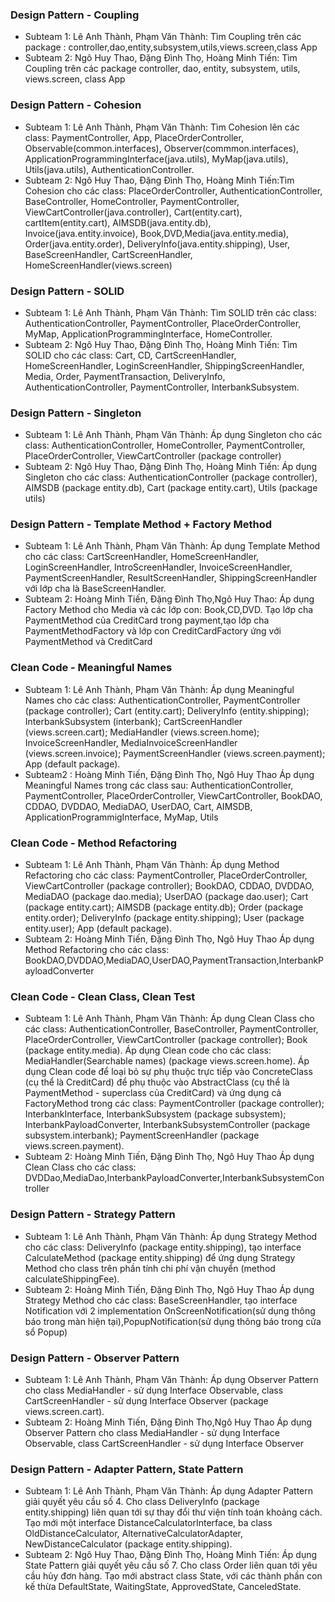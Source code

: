 ### Design Pattern - Coupling
- Subteam 1: Lê Anh Thành, Phạm Văn Thành: Tìm Coupling trên các package : controller,dao,entity,subsystem,utils,views.screen,class App
-  Subteam 2: Ngô Huy Thao, Đặng Đình Thọ, Hoàng Minh Tiến: Tìm Coupling trên các package controller, dao, entity, subsystem, utils, views.screen, class App

### Design Pattern - Cohesion
- Subteam 1: Lê Anh Thành, Phạm Văn Thành: Tìm Cohesion lên các class: PaymentController, App, PlaceOrderController, Observable(common.interfaces), Observer(commmon.interfaces), ApplicationProgrammingInterface(java.utils), MyMap(java.utils), Utils(java.utils), AuthenticationController.
-  Subteam 2: Ngô Huy Thao, Đặng Đình Thọ, Hoàng Minh Tiến:Tìm Cohesion cho các class: PlaceOrderController, AuthenticationController, BaseController, HomeController, PaymentController, ViewCartController(java.controller), Cart(entity.cart), cartItem(entity.cart), AIMSDB(java.entity.db), Invoice(java.entity.invoice), Book,DVD,Media(java.entity.media), Order(java.entity.order), DeliveryInfo(java.entity.shipping), User, BaseScreenHandler, CartScreenHandler, HomeScreenHandler(views.screen)

### Design Pattern - SOLID
- Subteam 1: Lê Anh Thành, Phạm Văn Thành: Tìm SOLID trên các class: AuthenticationController, PaymentController, PlaceOrderController, MyMap, ApplicationProgrammingInterface, HomeController.
-  Subteam 2: Ngô Huy Thao, Đặng Đình Thọ, Hoàng Minh Tiến: Tìm SOLID cho các class: Cart, CD, CartScreenHandler, HomeScreenHandler, LoginScreenHandler, ShippingScreenHandler, Media, Order, PaymentTransaction, DeliveryInfo, AuthenticationController, PaymentController, InterbankSubsystem.

### Design Pattern - Singleton
- Subteam 1: Lê Anh Thành, Phạm Văn Thành:
Áp dụng Singleton cho các class: AuthenticationController, HomeController, PaymentController, PlaceOrderController, ViewCartController (package controller)
- Subteam 2: Ngô Huy Thao, Đặng Đình Thọ, Hoàng Minh Tiến:
Áp dụng Singleton cho các class: AuthenticationController (package controller), AIMSDB (package entity.db), Cart (package entity.cart), Utils (package utils)

### Design Pattern - Template Method + Factory Method
- Subteam 1: Lê Anh Thành, Phạm Văn Thành:
Áp dụng Template Method cho các class: CartScreenHandler, HomeScreenHandler, LoginScreenHandler, IntroScreenHandler, InvoiceScreenHandler, PaymentScreenHandler, ResultScreenHandler, ShippingScreenHandler với lớp cha là BaseScreenHandler.
- Subteam 2: Hoàng Minh Tiến, Đặng Đình Thọ,Ngô Huy Thao:
Áp dụng Factory Method cho Media và các lớp con: Book,CD,DVD.
Tạo lớp cha PaymentMethod của CreditCard trong payment,tạo lớp cha PaymentMethodFactory và lớp con CreditCardFactory ứng với PaymentMethod và CreditCard


### Clean Code - Meaningful Names
- Subteam 1: Lê Anh Thành, Phạm Văn Thành:
Áp dụng Meaningful Names cho các class: AuthenticationController, PaymentController (package controller); Cart (entity.cart); DeliveryInfo (entity.shipping); InterbankSubsystem (interbank); CartScreenHandler (views.screen.cart); MediaHandler (views.screen.home); InvoiceScreenHandler, MediaInvoiceScreenHandler (views.screen.invoice); PaymentScreenHandler (views.screen.payment); App (default package).
- Subteam2 : Hoàng Minh Tiến, Đặng Đình Thọ, Ngô Huy Thao
Áp dụng Meaningful Names trong các class sau: AuthenticationController, PaymentController, PlaceOrderController, ViewCartController,
 BookDAO, CDDAO, DVDDAO, MediaDAO, UserDAO, Cart, AIMSDB, ApplicationProgrammigInterface, MyMap, Utils


### Clean Code - Method Refactoring
- Subteam 1: Lê Anh Thành, Phạm Văn Thành:
Áp dụng Method Refactoring cho các class: PaymentController, PlaceOrderController, ViewCartController (package controller); BookDAO, CDDAO, DVDDAO, MediaDAO (package dao.media); UserDAO (package dao.user); Cart (package entity.cart); AIMSDB (package entity.db); Order (package entity.order); DeliveryInfo (package entity.shipping); User (package entity.user); App (default package).
- Subteam 2: Hoàng Minh Tiến, Đặng Đình Thọ, Ngô Huy Thao
Áp dụng Method Refactoring cho các class: BookDAO,DVDDAO,MediaDAO,UserDAO,PaymentTransaction,InterbankPayloadConverter

### Clean Code - Clean Class, Clean Test
- Subteam 1: Lê Anh Thành, Phạm Văn Thành:
Áp dụng Clean Class cho các class: AuthenticationController, BaseController, PaymentController, PlaceOrderController, ViewCartController (package controller); Book (package entity.media). Áp dụng Clean code cho các class: MediaHandler(Searchable names) (package views.screen.home). Áp dụng Clean code để loại bỏ sự phụ thuộc trực tiếp vào ConcreteClass (cụ thể là CreditCard) để phụ thuộc vào AbstractClass (cụ thể là PaymentMethod - superclass của CreditCard) và ứng dụng cả FactoryMethod trong các class: PaymentController (package controller); InterbankInterface, InterbankSubsystem (package subsystem); InterbankPayloadConverter, InterbankSubsystemController (package subsystem.interbank); PaymentScreenHandler (package views.screen.payment).
- Subteam 2: Hoàng Minh Tiến, Đặng Đình Thọ, Ngô Huy Thao
Áp dụng Clean Class cho các class: DVDDao,MediaDao,InterbankPayloadConverter,InterbankSubsystemController

### Design Pattern - Strategy Pattern
- Subteam 1: Lê Anh Thành, Phạm Văn Thành:
Áp dụng Strategy Method cho các class: DeliveryInfo (package entity.shipping), tạo interface CalculateMethod (package entity.shipping) để ứng dụng Strategy Method cho class trên phần tính chi phí vận chuyển (method calculateShippingFee).
- Subteam 2: Hoàng Minh Tiến, Đặng Đình Thọ, Ngô Huy Thao
Áp dụng Strategy Method cho các class: BaseScreenHandler, tạo interface Notification với 2 implementation OnScreenNotification(sử dụng thông báo trong màn hiện tại),PopupNotification(sử dụng thông báo trong cửa sổ Popup)

### Design Pattern - Observer Pattern
- Subteam 1: Lê Anh Thành, Phạm Văn Thành:
Áp dụng Observer Pattern cho class MediaHandler - sử dụng Interface Observable, class CartScreenHandler - sử dụng Interface Observer (package views.screen.cart).
- Subteam 2: Hoàng Minh Tiến, Đặng Đình Thọ,Ngô Huy Thao 
  Áp dụng Observer Pattern cho class MediaHandler - sử dụng Interface Observable, class CartScreenHandler - sử dụng Interface Observer
  
### Design Pattern - Adapter Pattern, State Pattern
- Subteam 1: Lê Anh Thành, Phạm Văn Thành:
Áp dụng Adapter Pattern giải quyết yêu cầu số 4. Cho class DeliveryInfo (package entity.shipping) liên quan tới sự thay đổi thư viện tính toán khoảng cách. Tạo mới một interface DistanceCalculatorInterface, ba class OldDistanceCalculator, AlternativeCalculatorAdapter, NewDistanceCalculator (package entity.shipping).
- Subteam 2: Ngô Huy Thao, Đặng Đình Thọ, Hoàng Minh Tiến:
Áp dụng State Pattern giải quyết yêu cầu số 7. Cho class Order liên quan tới yêu cầu hủy đơn hàng. Tạo mới abstract class State, với các thành phần con kế thừa DefaultState, WaitingState, ApprovedState, CanceledState.
